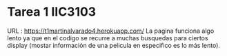 # Tarea 1 IIC3103
URL : https://t1martinalvarado4.herokuapp.com/ 
La pagina funciona algo lento ya que en el codigo se recurre a muchas busquedas para ciertos display (mostar información de una pelicula en especifico es lo más lento).
